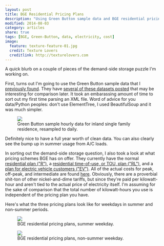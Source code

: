 ```yaml
---
layout: post
title: BGE Residential Pricing Plans
description: "Using Green Button sample data and BGE residential pricing plans."
modified: 2014-08-03
category: articles
share: true
tags: [BGE, Green-Button, data, electricity, cost]
image:
  feature: texture-feature-01.jpg
  credit: Texture Lovers
  creditlink: http://texturelovers.com
---
```


A quick blurb on a couple of pieces of the demand-side storage puzzle I'm working on.

First, turns out I'm going to use the Green Button sample data that I <a href='{{ site.url }}/articles/feeding-the-data-monster'>previously found</a>.  They have <a href='http://services.greenbuttondata.org/sample-data.html'>several of these datasets posted</a> that may be interesting for comparison later.  It took an embarassing amount of time to sort out my first time parsing an XML file.  Word of advice for you data/Python peoples: don't use ElementTree, I used BeautifulSoup and it was much simpler.

<figure>
  <a href="{{ site.url }}/images/2014-08/Green_Button_Sample_Inland_Single_Family_Daily.png"><img src="{{ site.url }}/images/2014-08/Green_Button_Sample_Inland_Single_Family_Daily.png"></a>
  <figcaption>Green Button sample hourly data for inland single family residence, resampled to daily.</figcaption>
</figure>

Definitely nice to have a full year worth of clean data.  You can also clearly see the bump up in summer usage from A/C loads.

In sorting out the demand-side storage question, I also took a look at what pricing schemes BGE has on offer.  They currently have the normal <a href='http://www.bge.com/myaccount/billsrates/ratestariffs/electricservice/Electric%20Services%20Rates%20and%20Tariffs/P3_SCH_R.pdf'>residential plan ("R")</a>, a <a href='http://www.bge.com/myaccount/billsrates/ratestariffs/electricservice/Electric%20Services%20Rates%20and%20Tariffs/P3_SCH_RL.pdf'>residential time-of-use, or TOU, plan ("RL")</a>, and a <a href="http://www.bge.com/myaccount/billsrates/ratestariffs/electricservice/Electric%20Services%20Rates%20and%20Tariffs/ScheduleEV.pdf">plan for electric vehicle customers ("EV")</a>.  All of the actual costs for peak, off-peak, and intermediate are found <a href='http://www.bge.com/myaccount/billsrates/ratestariffs/electricservice/Electric%20Services%20Rates%20and%20Tariffs/Rdr_1.pdf'>here</a>.  Obviously, there are a proverbial shit-ton of other nickel-and-dime tariffs, but since they're paid per kilowatt-hour and aren't tied to the actual price of electricity itself.  I'm assuming for the sake of comparison that the total number of kilowatt-hours you use is independent of the pricing plan you have. 

Here's what the three pricing plans look like for weekdays in summer and non-summer periods.

<figure>
  <a href="{{ site.url }}/images/2014-08/BGE_Pricing_Summer.png"><img src="{{ site.url }}/images/2014-08/BGE_Pricing_Summer.png"></a>
  <figcaption>BGE residential pricing plans, summer weekday.</figcaption>
</figure>

<figure>
  <a href="{{ site.url }}/images/2014-08/BGE_Pricing_Non-Summer.png"><img src="{{ site.url }}/images/2014-08/BGE_Pricing_Non-Summer.png"></a>
  <figcaption>BGE residential pricing plans, non-summer weekday.</figcaption>
</figure>







